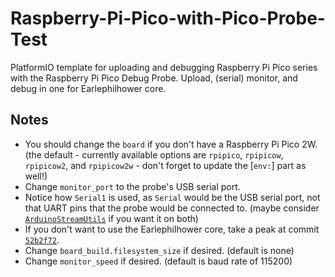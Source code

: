 # Raspberry-Pi-Pico-with-Pico-Probe-Test

PlatformIO template for uploading and debugging Raspberry Pi Pico series with the Raspberry Pi Pico Debug Probe. Upload,
(serial) monitor, and debug in one for Earlephilhower core.

## Notes

* You should change the `board` if you don't have a Raspberry Pi Pico 2W. (the default - currently available options are 
  `rpipico`, `rpipicow`, `rpipicow2`, and `rpipicow2w` - don't forget to update the [`env:`] part as well!)
* Change `monitor_port` to the probe's USB serial port.
* Notice how `Serial1` is used, as `Serial` would be the USB serial port, not that UART pins that the probe would be 
  connected to. (maybe consider [`ArduinoStreamUtils`](https://github.com/bblanchon/ArduinoStreamUtils) if you want it 
  on both)
* If you don't want to use the Earlephilhower core, take a peak at commit 
  [`52b2f72`](https://github.com/UnsignedArduino/Raspberry-Pi-Pico-with-Pico-Probe-Test/tree/52b2f729a7e412da416ae4b9511980d81e0ec0c2).
* Change `board_build.filesystem_size` if desired. (default is none)
* Change `monitor_speed` if desired. (default is baud rate of 115200)
